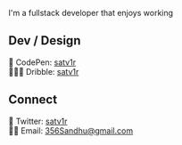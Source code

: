 
I'm a fullstack developer that enjoys working 


## Dev / Design
🎨 CodePen: [satv1r](https://codepen.io/satv1r)   
👨🏾‍🎨 Dribble: [satv1r](https://dribbble.com/satv1r)  

## Connect
💬 Twitter: [satv1r](https://twitter.com/satv1r)  
✍🏽 Email: 356Sandhu@gmail.com

<!--
**satv1r/satv1r** is a ✨ _special_ ✨ repository because its `README.md` (this file) appears on your GitHub profile.

Here are some ideas to get you started:

- 🔭 I’m currently working on ...
- 🌱 I’m currently learning ...
- 👯 I’m looking to collaborate on ...
- 🤔 I’m looking for help with ...
- 💬 Ask me about ...
- 📫 How to reach me: ...
- 😄 Pronouns: ...
- ⚡ Fun fact: ...
-->
